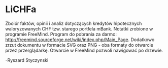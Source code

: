 # LiCHFa

Zboiór faktów, opinii i analiz dotyczących kredytów hipotecznych waloryzowanych CHF tzw. starego portfela mBank. Notatki zrobione w programie FreeMind. Program do pobrania za darmo: http://freemind.sourceforge.net/wiki/index.php/Main_Page. Dodatkowo zrzut dokumentu w formacie SVG oraz PNG - oba formaty do otwarcie przez przerglądarkę. Otwarcie w FreeMind pozwoli nawigować po drzewie.


-Ryszard Styczynski
